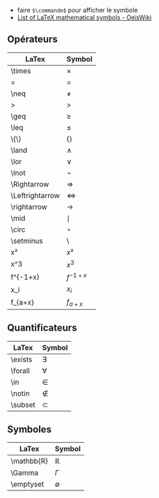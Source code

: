 - faire `$\commande$` pour afficher le symbole
- [List of LaTeX mathematical symbols - OeisWiki](https://oeis.org/wiki/List_of_LaTeX_mathematical_symbols)
## Opérateurs

| LaTex           | Symbol            |
| --------------- | ----------------- |
| \times          | $\times$          |
| =               | $=$               |
| \neq            | $\ne$             |
| >               | $>$               |
| \geq            | $\ge$             |
| \leq            | $\le$             |
| \\{\\}          | {}                |
| \land           | $\land$           |
| \lor            | $\lor$            |
| \lnot           | $\lnot$           |
| \Rightarrow     | $\Rightarrow$     |
| \Leftrightarrow | $\Leftrightarrow$ |
| \rightarrow     | $\rightarrow$     |
| \mid            | $\mid$            |
| \circ           | $\circ$           |
| \setminus       | $\setminus$       |
| x²              | $x²$              |
| x^3             | $x^3$             |
| f^{-1+x}        | $f^{-1+x}$        |
| x_i             | $x_i$             |
| f_{a+x}         | $f_{a+x}$         |
## Quantificateurs

| LaTex     | Symbol      |
| --------- | ----------- |
| \exists   | $\exists$   |
| \forall   | $\forall$   |
| \in       | $\in$       |
| \notin    | $\not\in$   |
| \subset   | $\subset$   |
## Symboles

| LaTex      | Symbol       |
| ---------- | ------------ |
| \mathbb{R} | $\mathbb{R}$ |
| \Gamma     | $\Gamma$     |
| \emptyset  | $\emptyset$  |

